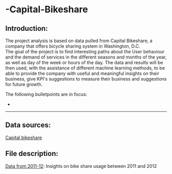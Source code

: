 # -Capital-Bikeshare

## Introduction:
The project analysis is based on data pulled from Capital Bikeshare, a company that offers bicycle sharing system in Washington, D.C.  
The goal of the project is to find interesting paths about the User behaviour and the demand of services in the different seasons and months of the year, as well as day of the week or hours of the day. The data and results will be then used, with the assistance of different machine learning methods, to be able to provide the company with useful and meaningful insights on their business, give KPI's suggestions to measure their business and suggestions for future growth.  

The following bulletpoints are in focus:

-  

-----

## Data sources:
[Capital bikeshare](https://www.capitalbikeshare.com/system-data)

## File description:
[Data from 2011-12](https://github.com/davidellavalle/Capital-Bikeshare/tree/main/2011-12): Insights on bike share usage between 2011 and 2012  



## 
